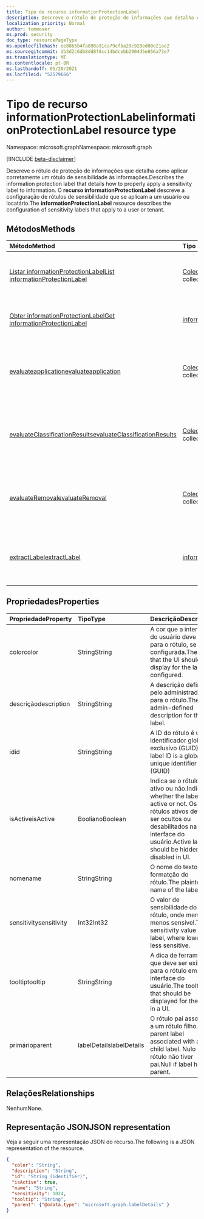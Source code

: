 ```yaml
---
title: Tipo de recurso informationProtectionLabel
description: Descreve o rótulo de proteção de informações que detalha como aplicar corretamente um rótulo de sensibilidade às informações.
localization_priority: Normal
author: tommoser
ms.prod: security
doc_type: resourcePageType
ms.openlocfilehash: ee8865b4fa898a91ca79cfba29c928ed00e21ae2
ms.sourcegitcommit: db3d2c6db8dd8f8cc14bdcebb2904d5e056a73e7
ms.translationtype: MT
ms.contentlocale: pt-BR
ms.lasthandoff: 05/20/2021
ms.locfileid: "52579666"
---
```

# <a name="informationprotectionlabel-resource-type"></a><span data-ttu-id="48ccf-103">Tipo de recurso informationProtectionLabel</span><span class="sxs-lookup"><span data-stu-id="48ccf-103">informationProtectionLabel resource type</span></span>

<span data-ttu-id="48ccf-104">Namespace: microsoft.graph</span><span class="sxs-lookup"><span data-stu-id="48ccf-104">Namespace: microsoft.graph</span></span>

[!INCLUDE [beta-disclaimer](../../includes/beta-disclaimer.md)]

<span data-ttu-id="48ccf-105">Descreve o rótulo de proteção de informações que detalha como aplicar corretamente um rótulo de sensibilidade às informações.</span><span class="sxs-lookup"><span data-stu-id="48ccf-105">Describes the information protection label that details how to properly apply a sensitivity label to information.</span></span> <span data-ttu-id="48ccf-106">O **recurso informationProtectionLabel** descreve a configuração de rótulos de sensibilidade que se aplicam a um usuário ou locatário.</span><span class="sxs-lookup"><span data-stu-id="48ccf-106">The **informationProtectionLabel** resource describes the configuration of sensitivity labels that apply to a user or tenant.</span></span>  

## <a name="methods"></a><span data-ttu-id="48ccf-107">Métodos</span><span class="sxs-lookup"><span data-stu-id="48ccf-107">Methods</span></span>

| <span data-ttu-id="48ccf-108">Método</span><span class="sxs-lookup"><span data-stu-id="48ccf-108">Method</span></span>                                                                                              | <span data-ttu-id="48ccf-109">Tipo de retorno</span><span class="sxs-lookup"><span data-stu-id="48ccf-109">Return Type</span></span>                                                               | <span data-ttu-id="48ccf-110">Descrição</span><span class="sxs-lookup"><span data-stu-id="48ccf-110">Description</span></span>                                                                                                                                                            |
| :-------------------------------------------------------------------------------------------------- | :------------------------------------------------------------------------ | :--------------------------------------------------------------------------------------------------------------------------------------------------------------------- |
| [<span data-ttu-id="48ccf-111">Listar informationProtectionLabel</span><span class="sxs-lookup"><span data-stu-id="48ccf-111">List informationProtectionLabel</span></span>](../api/informationprotectionpolicy-list-labels.md)                | <span data-ttu-id="48ccf-112">[Coleção informationProtectionLabel](informationprotectionlabel.md)</span><span class="sxs-lookup"><span data-stu-id="48ccf-112">[informationProtectionLabel](informationprotectionlabel.md) collection</span></span> | <span data-ttu-id="48ccf-113">Listar todos os rótulos de proteção de informações configurados para um usuário ou locatário.</span><span class="sxs-lookup"><span data-stu-id="48ccf-113">List all configured information protection labels for a user or tenant.</span></span>                                                                                                |
| [<span data-ttu-id="48ccf-114">Obter informationProtectionLabel</span><span class="sxs-lookup"><span data-stu-id="48ccf-114">Get informationProtectionLabel</span></span>](../api/informationprotectionlabel-get.md)                          | [<span data-ttu-id="48ccf-115">informationProtectionLabel</span><span class="sxs-lookup"><span data-stu-id="48ccf-115">informationProtectionLabel</span></span>](informationprotectionlabel.md)               | <span data-ttu-id="48ccf-116">Dada uma ID de rótulo específica, retorne **informationProtectionLabel**.</span><span class="sxs-lookup"><span data-stu-id="48ccf-116">Given a specific label ID, return the **informationProtectionLabel**.</span></span>                                                                                                  |
| [<span data-ttu-id="48ccf-117">evaluateapplication</span><span class="sxs-lookup"><span data-stu-id="48ccf-117">evaluateapplication</span></span>](../api/informationprotectionlabel-evaluateapplication.md)                     | <span data-ttu-id="48ccf-118">[Coleção informationProtectionAction](informationprotectionaction.md)</span><span class="sxs-lookup"><span data-stu-id="48ccf-118">[informationProtectionAction](informationprotectionaction.md) collection</span></span>  | <span data-ttu-id="48ccf-119">Dada uma entrada [de contentInfo](contentinfo.md) e [labelingOptions](labelingoptions.md), calcule o conjunto de ações necessárias para aplicar o rótulo.</span><span class="sxs-lookup"><span data-stu-id="48ccf-119">Given an input of [contentInfo](contentinfo.md) and [labelingOptions](labelingoptions.md), compute the set of actions require to apply the label.</span></span>                      |
| [<span data-ttu-id="48ccf-120">evaluateClassificationResults</span><span class="sxs-lookup"><span data-stu-id="48ccf-120">evaluateClassificationResults</span></span>](../api/informationprotectionlabel-evaluateclassificationresults.md) | <span data-ttu-id="48ccf-121">[Coleção informationProtectionAction](informationprotectionaction.md)</span><span class="sxs-lookup"><span data-stu-id="48ccf-121">[informationProtectionAction](informationprotectionaction.md) collection</span></span>  | <span data-ttu-id="48ccf-122">Dada uma entrada de [contentInfo](contentinfo.md) e resultados de classificação, calcule o conjunto de ações necessárias para aplicar o rótulo.</span><span class="sxs-lookup"><span data-stu-id="48ccf-122">Given an input of [contentInfo](contentinfo.md) and classification results, compute the set of actions require to apply the label.</span></span>                                  |
| [<span data-ttu-id="48ccf-123">evaluateRemoval</span><span class="sxs-lookup"><span data-stu-id="48ccf-123">evaluateRemoval</span></span>](../api/informationprotectionlabel-evaluateremoval.md)                             | <span data-ttu-id="48ccf-124">[Coleção informationProtectionAction](informationprotectionaction.md)</span><span class="sxs-lookup"><span data-stu-id="48ccf-124">[informationProtectionAction](informationprotectionaction.md) collection</span></span>  | <span data-ttu-id="48ccf-125">Dada uma entrada [de contentInfo](contentinfo.md) e [downgradeJustification](downgradejustification.md), calcule as ações que devem ser tomadas para remover o rótulo.</span><span class="sxs-lookup"><span data-stu-id="48ccf-125">Given an input of [contentInfo](contentinfo.md) and [downgradeJustification](downgradejustification.md), compute the actions that should be taken to remove the label.</span></span> |
| [<span data-ttu-id="48ccf-126">extractLabel</span><span class="sxs-lookup"><span data-stu-id="48ccf-126">extractLabel</span></span>](../api/informationprotectionlabel-extractlabel.md)                                   | [<span data-ttu-id="48ccf-127">informationProtectionContentLabel</span><span class="sxs-lookup"><span data-stu-id="48ccf-127">informationProtectionContentLabel</span></span>](informationprotectioncontentlabel.md) | <span data-ttu-id="48ccf-128">Dada uma entrada de [contentInfo](contentinfo.md), retorne detalhes sobre [informationProtectionLabel](informationprotectionlabel.md) que os metadados representam.</span><span class="sxs-lookup"><span data-stu-id="48ccf-128">Given an input of [contentInfo](contentinfo.md), return details on the [informationProtectionLabel](informationprotectionlabel.md) that the metadata represents.</span></span>       |

## <a name="properties"></a><span data-ttu-id="48ccf-129">Propriedades</span><span class="sxs-lookup"><span data-stu-id="48ccf-129">Properties</span></span>

| <span data-ttu-id="48ccf-130">Propriedade</span><span class="sxs-lookup"><span data-stu-id="48ccf-130">Property</span></span>    | <span data-ttu-id="48ccf-131">Tipo</span><span class="sxs-lookup"><span data-stu-id="48ccf-131">Type</span></span>    | <span data-ttu-id="48ccf-132">Descrição</span><span class="sxs-lookup"><span data-stu-id="48ccf-132">Description</span></span>                                                                                     |
| :---------- | :------ | :---------------------------------------------------------------------------------------------- |
| <span data-ttu-id="48ccf-133">color</span><span class="sxs-lookup"><span data-stu-id="48ccf-133">color</span></span>       | <span data-ttu-id="48ccf-134">String</span><span class="sxs-lookup"><span data-stu-id="48ccf-134">String</span></span>  | <span data-ttu-id="48ccf-135">A cor que a interface do usuário deve exibir para o rótulo, se configurada.</span><span class="sxs-lookup"><span data-stu-id="48ccf-135">The color that the UI should display for the label, if configured.</span></span>                              |
| <span data-ttu-id="48ccf-136">descrição</span><span class="sxs-lookup"><span data-stu-id="48ccf-136">description</span></span> | <span data-ttu-id="48ccf-137">String</span><span class="sxs-lookup"><span data-stu-id="48ccf-137">String</span></span>  | <span data-ttu-id="48ccf-138">A descrição definida pelo administrador para o rótulo.</span><span class="sxs-lookup"><span data-stu-id="48ccf-138">The admin-defined description for the label.</span></span>                                                    |
| <span data-ttu-id="48ccf-139">id</span><span class="sxs-lookup"><span data-stu-id="48ccf-139">id</span></span>          | <span data-ttu-id="48ccf-140">String</span><span class="sxs-lookup"><span data-stu-id="48ccf-140">String</span></span>  | <span data-ttu-id="48ccf-141">A ID do rótulo é um identificador global exclusivo (GUID)</span><span class="sxs-lookup"><span data-stu-id="48ccf-141">The label ID is a globally unique identifier (GUID)</span></span>                                             |
| <span data-ttu-id="48ccf-142">isActive</span><span class="sxs-lookup"><span data-stu-id="48ccf-142">isActive</span></span>    | <span data-ttu-id="48ccf-143">Booliano</span><span class="sxs-lookup"><span data-stu-id="48ccf-143">Boolean</span></span> | <span data-ttu-id="48ccf-144">Indica se o rótulo está ativo ou não.</span><span class="sxs-lookup"><span data-stu-id="48ccf-144">Indicates whether the label is active or not.</span></span> <span data-ttu-id="48ccf-145">Os rótulos ativos devem ser ocultos ou desabilitados na interface do usuário.</span><span class="sxs-lookup"><span data-stu-id="48ccf-145">Active labels should be hidden or disabled in UI.</span></span> |
| <span data-ttu-id="48ccf-146">nome</span><span class="sxs-lookup"><span data-stu-id="48ccf-146">name</span></span>        | <span data-ttu-id="48ccf-147">String</span><span class="sxs-lookup"><span data-stu-id="48ccf-147">String</span></span>  | <span data-ttu-id="48ccf-148">O nome do texto sem formatção do rótulo.</span><span class="sxs-lookup"><span data-stu-id="48ccf-148">The plaintext name of the label.</span></span>                                                                |
| <span data-ttu-id="48ccf-149">sensitivity</span><span class="sxs-lookup"><span data-stu-id="48ccf-149">sensitivity</span></span> | <span data-ttu-id="48ccf-150">Int32</span><span class="sxs-lookup"><span data-stu-id="48ccf-150">Int32</span></span>   | <span data-ttu-id="48ccf-151">O valor de sensibilidade do rótulo, onde menor é menos sensível.</span><span class="sxs-lookup"><span data-stu-id="48ccf-151">The sensitivity value of the label, where lower is less sensitive.</span></span>                              |
| <span data-ttu-id="48ccf-152">tooltip</span><span class="sxs-lookup"><span data-stu-id="48ccf-152">tooltip</span></span>     | <span data-ttu-id="48ccf-153">String</span><span class="sxs-lookup"><span data-stu-id="48ccf-153">String</span></span>  | <span data-ttu-id="48ccf-154">A dica de ferramenta que deve ser exibida para o rótulo em uma interface do usuário.</span><span class="sxs-lookup"><span data-stu-id="48ccf-154">The tooltip that should be displayed for the label in a UI.</span></span>                                     |
| <span data-ttu-id="48ccf-155">primário</span><span class="sxs-lookup"><span data-stu-id="48ccf-155">parent</span></span>      | <span data-ttu-id="48ccf-156">labelDetails</span><span class="sxs-lookup"><span data-stu-id="48ccf-156">labelDetails</span></span>   | <span data-ttu-id="48ccf-157">O rótulo pai associado a um rótulo filho.</span><span class="sxs-lookup"><span data-stu-id="48ccf-157">The parent label associated with a child label.</span></span> <span data-ttu-id="48ccf-158">Nulo se o rótulo não tiver pai.</span><span class="sxs-lookup"><span data-stu-id="48ccf-158">Null if label has no parent.</span></span>

## <a name="relationships"></a><span data-ttu-id="48ccf-159">Relações</span><span class="sxs-lookup"><span data-stu-id="48ccf-159">Relationships</span></span>

<span data-ttu-id="48ccf-160">Nenhum</span><span class="sxs-lookup"><span data-stu-id="48ccf-160">None.</span></span>

## <a name="json-representation"></a><span data-ttu-id="48ccf-161">Representação JSON</span><span class="sxs-lookup"><span data-stu-id="48ccf-161">JSON representation</span></span>

<span data-ttu-id="48ccf-162">Veja a seguir uma representação JSON do recurso.</span><span class="sxs-lookup"><span data-stu-id="48ccf-162">The following is a JSON representation of the resource.</span></span>

<!-- {
  "blockType": "resource",
  "optionalProperties": [

  ],
  "@odata.type": "microsoft.graph.informationProtectionLabel",
  "keyProperty": "id"
}-->

```json
{
  "color": "String",
  "description": "String",
  "id": "String (identifier)",
  "isActive": true,
  "name": "String",
  "sensitivity": 1024,
  "tooltip": "String",
  "parent": {"@odata.type": "microsoft.graph.labelDetails" }
}
```

<!-- uuid: 16cd6b66-4b1a-43a1-adaf-3a886856ed98
2019-02-04 14:57:30 UTC -->
<!-- {
  "type": "#page.annotation",
  "description": "informationProtectionLabel resource",
  "keywords": "",
  "section": "documentation",
  "tocPath": ""
}-->


